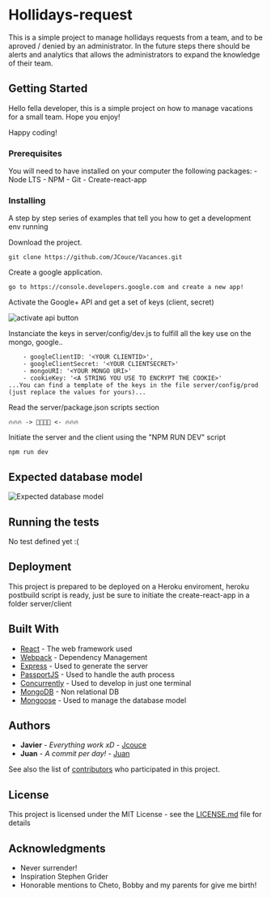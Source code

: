 # Hollidays-request

This is a simple project to manage hollidays requests from a team, and to be aproved / denied by an administrator.
In the future steps there should be alerts and analytics that allows the administrators to expand the knowledge of their team.

## Getting Started

Hello fella developer, this is a simple project on how to manage vacations for a small team. Hope you enjoy!

Happy coding!

### Prerequisites

You will need to have installed on your computer the following packages:
    - Node LTS
    - NPM
    - Git
    - Create-react-app


### Installing

A step by step series of examples that tell you how to get a development env running

Download the project.

```
git clone https://github.com/JCouce/Vacances.git
```

Create a google application.

```
go to https://console.developers.google.com and create a new app!
```

Activate the Google+ API and get a set of keys (client, secret)

![activate api button](https://i.imgur.com/7Zg5Hx4.png)

Instanciate the keys in server/config/dev.js to fulfill all the key use on the mongo, google..

```
    - googleClientID: '<YOUR CLIENTID>',
    - googleClientSecret: '<YOUR CLIENTSECRET>'
    - mongoURI: '<YOUR MONGO URI>'
    - cookieKey: '<A STRING YOU USE TO ENCRYPT THE COOKIE>'
...You can find a template of the keys in the file server/config/prod (just replace the values for yours)...

```
Read the server/package.json scripts section 

```
🔥🔥🔥 -> 📕📗📘📙 <- 🔥🔥🔥
```
Initiate the server and the client using the "NPM RUN DEV" script

```
npm run dev

```

## Expected database model

![Expected database model](https://lh3.googleusercontent.com/-_lRCArP6Mdk/XTHND1ZPfII/AAAAAAAAA8c/hc1ygZ-WLbYK7zf7GYZVui3HEjrUJSz8QCK8BGAs/s0/Captura%2Bde%2Bpantalla%2B2019-07-19%2Ba%2Blas%2B16.00.21.png)

## Running the tests

No test defined yet :(

## Deployment

This project is prepared to be deployed on a Heroku enviroment, heroku postbuild script is ready, just be sure to initiate
the create-react-app in a folder server/client

## Built With

* [React](https://reactjs.org/) - The web framework used
* [Webpack](https://webpack.js.org/) - Dependency Management
* [Express](https://expressjs.com/) - Used to generate the server
* [PassportJS](http://www.passportjs.org/) - Used to handle the auth process
* [Concurrently](https://www.npmjs.com/package/concurrently) - Used to develop in just one terminal
* [MongoDB](https://www.mongodb.com/) - Non relational DB
* [Mongoose](https://mongoosejs.com/) - Used to manage the database model

## Authors

* **Javier** - *Everything work xD* - [Jcouce](https://github.com/JCouce)
* **Juan** - *A commit per day!* - [Juan](https://github.com/JCouce)

See also the list of [contributors](https://github.com/jcouce/vacances/contributors) who participated in this project.

## License

This project is licensed under the MIT License - see the [LICENSE.md](LICENSE.md) file for details

## Acknowledgments

* Never surrender!
* Inspiration Stephen Grider
* Honorable mentions to Cheto, Bobby and my parents for give me birth!